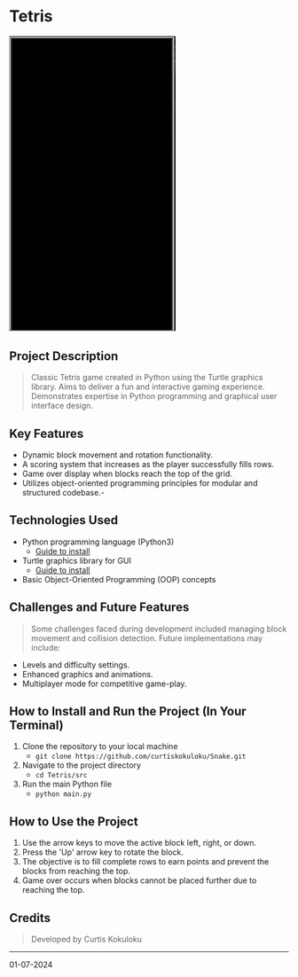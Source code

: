 # Tetris

<img src="tetris-demo.gif" width="300"/>

## Project Description

> Classic Tetris game created in Python using the Turtle graphics library. Aims to deliver a fun and interactive gaming experience. Demonstrates expertise in Python programming and graphical user interface design.

## Key Features

- Dynamic block movement and rotation functionality.
- A scoring system that increases as the player successfully fills rows.
- Game over display when blocks reach the top of the grid.
- Utilizes object-oriented programming principles for modular and structured codebase.-

## Technologies Used

- Python programming language (Python3)
  - [Guide to install](https://www.scaler.com/topics/python/how-to-install-python-on-macos/)
- Turtle graphics library for GUI
  - [Guide to install](https://pypi.org/project/PythonTurtle/)
- Basic Object-Oriented Programming (OOP) concepts

## Challenges and Future Features

> Some challenges faced during development included managing block movement and collision detection. Future implementations may include:

- Levels and difficulty settings.
- Enhanced graphics and animations.
- Multiplayer mode for competitive game-play.

## How to Install and Run the Project (In Your Terminal)

1. Clone the repository to your local machine
   - `git clone https://github.com/curtiskokuloku/Snake.git`
2. Navigate to the project directory
   - `cd Tetris/src`
3. Run the main Python file
   - `python main.py`

## How to Use the Project

1. Use the arrow keys to move the active block left, right, or down.
2. Press the 'Up' arrow key to rotate the block.
3. The objective is to fill complete rows to earn points and prevent the blocks from reaching the top.
4. Game over occurs when blocks cannot be placed further due to reaching the top.

## Credits

> Developed by Curtis Kokuloku
---
01-07-2024
